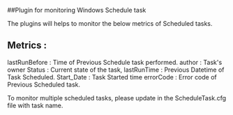 ##Plugin for monitoring Windows Schedule task

The plugins will helps to monitor the below metrics of Scheduled tasks. 

Metrics :
----------
lastRunBefore :  Time of Previous Schedule task performed.
author :  Task's owner
Status :  Current state of the task,
lastRunTime :  Previous Datetime of Task Scheduled. 
Start_Date :  Task Started time 
errorCode : Error code of Previous Scheduled task.

To monitor multiple scheduled tasks, please update in the ScheduleTask.cfg file with task name.
